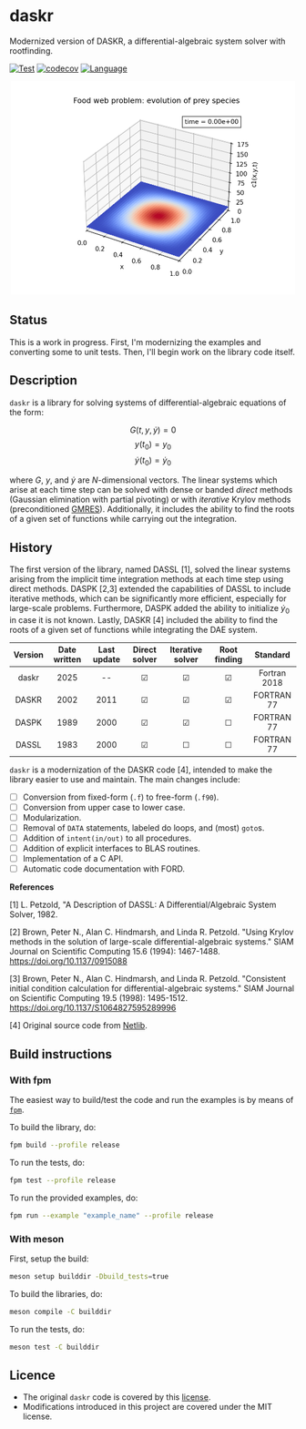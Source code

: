 # daskr

Modernized version of DASKR, a differential-algebraic system solver with rootfinding.

[![Test](https://github.com/HugoMVale/daskr/actions/workflows/test.yml/badge.svg)](https://github.com/HugoMVale/daskr/actions)
[![codecov](https://codecov.io/gh/HugoMVale/daskr/graph/badge.svg?token=AgjzeQ1qFL)](https://codecov.io/gh/HugoMVale/daskr)
[![Language](https://img.shields.io/badge/-Fortran-734f96?logo=fortran&logoColor=white)](https://github.com/topics/fortran)

<p align="center">
  <img src="./example/example_heat_c.gif" width="500" alt="Solution of food web problem">
</p>

## Status

This is a work in progress. First, I'm modernizing the examples and converting some to unit tests. Then, I'll begin work on the library code itself.

## Description

`daskr` is a library for solving systems of differential-algebraic equations of the form:

$$ G(t, y, \dot{y}) = 0 $$
$$ y(t_0) = y_0 $$
$$ \dot{y}(t_0) = \dot{y}_0 $$

where $G$, $y$, and $\dot{y}$ are $N$-dimensional vectors. The linear systems which arise at each time step can be solved with dense or banded _direct_ methods (Gaussian elimination with partial pivoting) or with _iterative_ Krylov methods (preconditioned [GMRES]). Additionally, it includes the ability to find the roots of a given set of functions while carrying out the integration.

[GMRES]: https://en.wikipedia.org/wiki/Generalized_minimal_residual_method

## History

The first version of the library, named DASSL [1], solved the linear systems arising from the implicit time integration methods at each time step using direct methods. DASPK [2,3] extended the capabilities of DASSL to include iterative methods, which can be significantly more efficient, especially for large-scale problems. Furthermore, DASPK added the ability to initialize $\dot{y}_0$ in case it is not known. Lastly, DASKR [4] included the ability to find the roots of a given set of functions while integrating the DAE system.

| Version | Date written  | Last update | Direct solver | Iterative solver | Root finding |    Standard   |
|:-------:|:-------------:|:-----------:|:-------------:|:----------------:|:------------:|:-------------:|
|  daskr  |      2025     |      --     |       ☑       |         ☑       |       ☑      | Fortran 2018  |
|  DASKR  |      2002     |     2011    |       ☑       |         ☑       |       ☑      |   FORTRAN 77  |
|  DASPK  |      1989     |     2000    |       ☑       |         ☑       |       ☐      |   FORTRAN 77  |
|  DASSL  |      1983     |     2000    |       ☑       |         ☐       |       ☐      |   FORTRAN 77  |

`daskr` is a modernization of the DASKR code [4], intended to make the library easier to use and maintain. The main changes include:

* [ ] Conversion from fixed-form (`.f`) to free-form (`.f90`).
* [ ] Conversion from upper case to lower case.
* [ ] Modularization.
* [ ] Removal of `DATA` statements, labeled do loops, and (most) `goto`s.
* [ ] Addition of `intent(in/out)` to all procedures.
* [ ] Addition of explicit interfaces to BLAS routines.
* [ ] Implementation of a C API.
* [ ] Automatic code documentation with FORD.

**References**

[1] L. Petzold, "A Description of DASSL: A Differential/Algebraic System Solver, 1982.

[2] Brown, Peter N., Alan C. Hindmarsh, and Linda R. Petzold. "Using Krylov methods in the solution of large-scale differential-algebraic systems." SIAM Journal on Scientific Computing 15.6 (1994): 1467-1488. https://doi.org/10.1137/0915088

[3] Brown, Peter N., Alan C. Hindmarsh, and Linda R. Petzold. "Consistent initial condition calculation for differential-algebraic systems." SIAM Journal on Scientific Computing 19.5 (1998): 1495-1512.
https://doi.org/10.1137/S1064827595289996

[4] Original source code from [Netlib](https://www.netlib.org/ode/).

## Build instructions

### With fpm

The easiest way to build/test the code and run the examples is by means of [`fpm`](https://fpm.fortran-lang.org/).

To build the library, do:

```sh
fpm build --profile release
```

To run the tests, do:

```sh
fpm test --profile release
```

To run the provided examples, do:

```sh
fpm run --example "example_name" --profile release
```

### With meson

First, setup the build:

```sh
meson setup builddir -Dbuild_tests=true
```

To build the libraries, do:

```sh
meson compile -C builddir
```

To run the tests, do:

```sh
meson test -C builddir
```

## Licence

* The original `daskr` code is covered by this [license](./original/LICENSE).
* Modifications introduced in this project are covered under the MIT license.